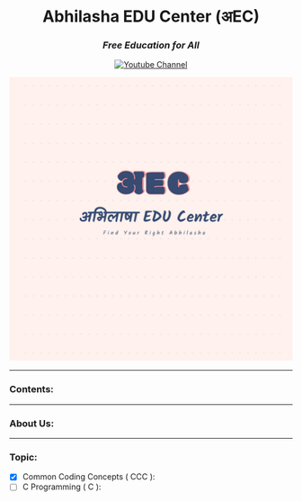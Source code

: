 <h1 align="center"> Abhilasha EDU Center (अEC)</h1>

<div align="center">
<h3><i>Free Education for All</i></h3>

<a href="https://www.youtube.com/@AbhilashaEduCenter"><img src="https://img.shields.io/badge/YouTube-red?style=for-the-badge&logo=youtube&logoColor=white" alt="Youtube Channel"/></a>

![अEC](../assets/logo.png)
</div>

<hr/>

### Contents:

<hr/>

### About Us:

<hr/>

### Topic:
- [x] Common Coding Concepts ( CCC ):
- [ ] C Programming ( C ):
